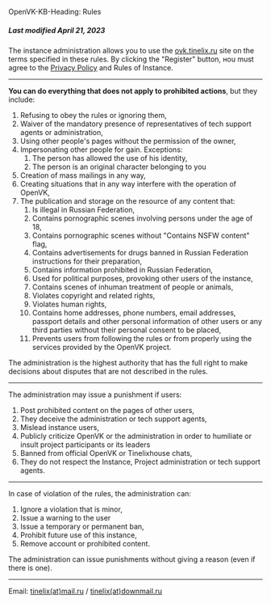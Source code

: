 OpenVK-KB-Heading: Rules

##### Last modified April 21, 2023

The instance administration allows you to use the [ovk.tinelix.ru](/) site on the terms specified in these rules. By clicking the "Register" button, нou must agree to the [Privacy Policy](/privacy) and Rules of Instance.
****

**You can do everything that does not apply to prohibited actions**, but they include:

1. Refusing to obey the rules or ignoring them,
2. Waiver of the mandatory presence of representatives of tech support agents or administration,
3. Using other people's pages without the permission of the owner,
4. Impersonating other people for gain. Exceptions:
    1. The person has allowed the use of his identity,
    2. The person is an original character belonging to you
5. Creation of mass mailings in any way,
6. Creating situations that in any way interfere with the operation of OpenVK,
7. The publication and storage on the resource of any content that:
    1. Is illegal in Russian Federation,
    2. Contains pornographic scenes involving persons under the age of 18,
    3. Contains pornographic scenes without "Contains NSFW content" flag,
    4. Contains advertisements for drugs banned in Russian Federation instructions for their preparation,
    5. Contains information prohibited in Russian Federation,
    6. Used for political purposes, provoking other users of the instance,
    7. Contains scenes of inhuman treatment of people or animals,
    8. Violates copyright and related rights,
    9. Violates human rights,
    10. Contains home addresses, phone numbers, email addresses, passport details and other personal information of other users or any third parties without their personal consent to be placed,
    11. Prevents users from following the rules or from properly using the services provided by the OpenVK project.

The administration is the highest authority that has the full right to make decisions about disputes that are not described in the rules.

****

The administration may issue a punishment if users:

1. Post prohibited content on the pages of other users,
2. They deceive the administration or tech support agents,
3. Mislead instance users,
4. Publicly criticize OpenVK or the administration in order to humiliate or insult project participants or its leaders
5. Banned from official OpenVK or Tinelixhouse chats,
6. They do not respect the Instance, Project administration or tech support agents.


****

In case of violation of the rules, the administration can:

1. Ignore a violation that is minor,
2. Issue a warning to the user
3. Issue a temporary or permanent ban,
4. Prohibit future use of this instance,
5. Remove account or prohibited content.

The administration can issue punishments without giving a reason (even if there is one).

****

Email: [tinelix(at)mail.ru](mailto:tinelix@mail.ru) / [tinelix(at)downmail.ru](mailto:tinelix@downmail.ru)
